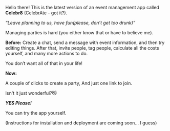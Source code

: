 
Hello there! This is the latest version of an event management app called **Celebr8** (CelebrAte - got it?).

_“Leave planning to us, have fun(please, don’t get too drunk)”_

Managing parties is hard (you either know that or have to believe me).



**Before:**
Create a chat, send a message with event information, and then try editing things. After that, invite people, tag people, calculate all the costs yourself, and many more actions to do.

You don’t want all of that in your life!

**Now:**

A couple of clicks to create a party,
And just one link to join.

Isn't it just wonderful?😻

**_YES Please!_**

You can try the app yourself.

(Instructions for installation and deployment are coming soon... I guess)
